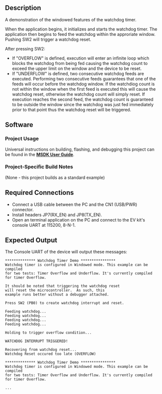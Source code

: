## Description

A demonstration of the windowed features of the watchdog timer.

When the application begins, it initializes and starts the watchdog timer. The application then begins to feed the watchdog within the approriate  window.  Pushing SW2 will trigger a watchdog reset.

After pressing SW2:
- If "OVERFLOW" is defined, execution will enter an infinite loop which blocks the watchdog from being fed causing the watchdog count to exceed the upper limit on the window and the device to be reset. 
- If "UNDERFLOW" is defined, two consecutive watchdog feeds are executed. Performing two consecutive feeds guarantees that one of the feeds will occur before the watchdog window. If the watchdiog count is not within the window when the first feed is executed this will cause the watchdog reset, otherwise the watchdog count will simply reset. If execution reaches the second feed, the watchdog count is guaranteed to be outside the window since the watchdog was just fed immediately prior to that point thus the watchdog reset will be triggered.



## Software

### Project Usage

Universal instructions on building, flashing, and debugging this project can be found in the **[MSDK User Guide](https://analogdevicesinc.github.io/msdk/USERGUIDE/)**.

### Project-Specific Build Notes

(None - this project builds as a standard example)

## Required Connections
-   Connect a USB cable between the PC and the CN1 (USB/PWR) connector.
-   Install headers JP7(RX\_EN) and JP8(TX\_EN).
-   Open an terminal application on the PC and connect to the EV kit's console UART at 115200, 8-N-1.

## Expected Output

The Console UART of the device will output these messages:

```
************** Watchdog Timer Demo ****************
Watchdog timer is configured in Windowed mode. This example can be compiled
for two tests: Timer Overflow and Underflow. It's currently compiled for timer Overflow.

It should be noted that triggering the watchdog reset
will reset the microcontroller.  As such, this
example runs better without a debugger attached.

Press SW2 (PB0) to create watchdog interrupt and reset.

Feeding watchdog...
Feeding watchdog...
Feeding watchdog...
Feeding watchdog...

Holding to trigger overflow condition...

WATCHDOG INTERRUPT TRIGGERED!

Recovering from watchdog reset...
Watchdog Reset occured too late (OVERFLOW)

************** Watchdog Timer Demo ****************
Watchdog timer is configured in Windowed mode. This example can be compiled
for two tests: Timer Overflow and Underflow. It's currently compiled for timer Overflow.

...
```

